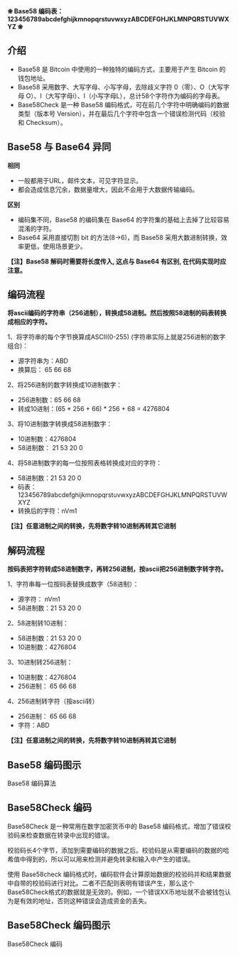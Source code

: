 **❀ Base58 编码表：123456789abcdefghijkmnopqrstuvwxyzABCDEFGHJKLMNPQRSTUVWXYZ ❀**

## 介绍
-   Base58 是 Bitcoin 中使用的一种独特的编码方式，主要用于产生 Bitcoin 的钱包地址。
-   Base58 采用数字、大写字母、小写字母，去除歧义字符 0（零）、O（大写字母 O）、I（大写字母i）、l（小写字母L），总计58个字符作为编码的字母表。
-   Base58Check 是一种 Base58 编码格式，可在前几个字符中明确编码的数据类型（版本号 Version），并在最后几个字符中包含一个错误检测代码（校验和 Checksum）。
## Base58 与 Base64 异同
**相同**

-   一般都用于URL，邮件文本，可见字符显示。 
-   都会造成信息冗余，数据量增大，因此不会用于大数据传输编码。

**区别**

-   编码集不同，Base58 的编码集在 Base64 的字符集的基础上去掉了比较容易混淆的字符。
-   Base64 采用直接切割 bit 的方法(8->6)，而 Base58 采用大数进制转换，效率更低，使用场景更少。

**【注】Base58 解码时需要将长度传入, 这点与 Base64 有区别, 在代码实现时应注意。**

## 编码流程

**将ascii编码的字符串（256进制），转换成58进制。然后按照58进制的码表转换成相应的字符。**

1、将字符串的每个字节换算成ASCII(0-255) (字符串实际上就是256进制的数字组合)：

-   源字符串为：ABD
-   换算后： 65 66 68

2、将256进制的数字转换成10进制数字：

-   256进制数：65 66 68
-   转成10进制：(65 * 256 + 66) * 256 + 68 = 4276804

3、将10进制数字转换成58进制数字：

-   10进制数：4276804
-   58进制数： 21 53 20 0

4、将58进制数字的每一位按照表格转换成对应的字符：

-   58进制数：21 53 20 0
-   码表：123456789abcdefghijkmnopqrstuvwxyzABCDEFGHJKLMNPQRSTUVWXYZ
-   转换后的字符：nVm1

**【注】任意进制之间的转换，先将数字转10进制再转其它进制**

## 解码流程

**按码表把字符转成58进制数字，再转256进制，按ascii把256进制数字转字符。**

1、字符串每一位按码表替换成数字（58进制）：

-   源字符： nVm1
-   58进制数：21 53 20 0

2、58进制转10进制：

-   58进制数：21 53 20 0
-   10进制数：4276804

3、10进制转256进制：

-   10进制数：4276804
-   256进制： 65 66 68

4、256进制转字符（按ascii转）

-   256进制： 65 66 68
-   字符：ABD

**【注】任意进制之间的转换，先将数字转10进制再转其它进制**

## Base58 编码图示

  

Base58 编码算法

## Base58Check 编码

Base58Check 是一种常用在数字加密货币中的 Base58 编码格式，增加了错误校验码来检查数据在转录中出现的错误。

校验码长4个字节，添加到需要编码的数据之后。校验码是从需要编码的数据的哈希值中得到的，所以可以用来检测并避免转录和输入中产生的错误。

使用 Base58check 编码格式时，编码软件会计算原始数据的校验码并和结果数据中自带的校验码进行对比。二者不匹配则表明有错误产生，那么这个Base58Check格式的数据就是无效的。例如，一个错误XX币地址就不会被钱包认为是有效的地址，否则这种错误会造成资金的丢失。

## Base58Check 编码图示

  

Base58Check 编码